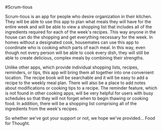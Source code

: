 #Scrum-tious

Scrum-tious is an app for people who desire organization in their kitchen.  They will be able to use this app to plan what meals they will have for the entire week and will be able to view a shopping list that includes all of the ingredients required for each of the week's recipes. This way anyone in the house can do the shopping and get everything necessary for the week. In homes without a designated cook, housemates can use this app to coordinate who is cooking which parts of each meal. In this way, even though not every person will be able to cook every dish, they will still be able to create delicious, complex meals by combining their strengths.

Unlike other apps, which provide individual shopping lists, recipes, reminders, or tips, this app will bring them all together into one convenient location.  The recipe book will be searchable and it will be easy to add a recipe to the weekly meal plan.  There will also be a place to add notes about modifications or cooking tips to a recipe. The reminder feature, which is not found in other cooking apps, will be very helpful for users with busy schedules so that they will not forget when to begin thawing or cooking food. In addition, there will be a shopping list comprising all of the ingredients from the week's recipes.

So whether we've got your support or not, we hope we've provided... Food for Thought.
